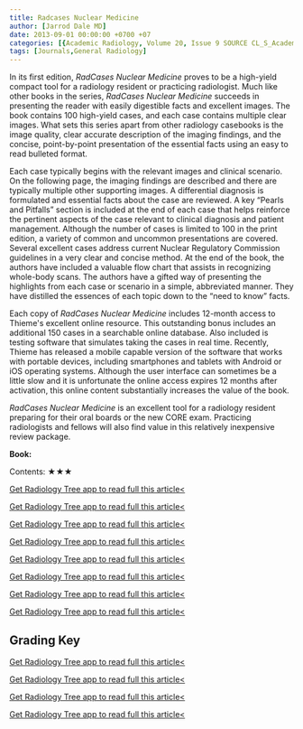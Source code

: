 ```yaml
---
title: Radcases Nuclear Medicine
author: [Jarrod Dale MD]
date: 2013-09-01 00:00:00 +0700 +07
categories: [{Academic Radiology, Volume 20, Issue 9 SOURCE CL_S_AcademicRadiologyVolume20Issue9 1}]
tags: [Journals,General Radiology]
---
```

In its first edition, _RadCases Nuclear Medicine_ proves to be a high-yield compact tool for a radiology resident or practicing radiologist. Much like other books in the series, _RadCases Nuclear Medicine_ succeeds in presenting the reader with easily digestible facts and excellent images. The book contains 100 high-yield cases, and each case contains multiple clear images. What sets this series apart from other radiology casebooks is the image quality, clear accurate description of the imaging findings, and the concise, point-by-point presentation of the essential facts using an easy to read bulleted format.

Each case typically begins with the relevant images and clinical scenario. On the following page, the imaging findings are described and there are typically multiple other supporting images. A differential diagnosis is formulated and essential facts about the case are reviewed. A key “Pearls and Pitfalls” section is included at the end of each case that helps reinforce the pertinent aspects of the case relevant to clinical diagnosis and patient management. Although the number of cases is limited to 100 in the print edition, a variety of common and uncommon presentations are covered. Several excellent cases address current Nuclear Regulatory Commission guidelines in a very clear and concise method. At the end of the book, the authors have included a valuable flow chart that assists in recognizing whole-body scans. The authors have a gifted way of presenting the highlights from each case or scenario in a simple, abbreviated manner. They have distilled the essences of each topic down to the “need to know” facts.

Each copy of _RadCases Nuclear Medicine_ includes 12-month access to Thieme's excellent online resource. This outstanding bonus includes an additional 150 cases in a searchable online database. Also included is testing software that simulates taking the cases in real time. Recently, Thieme has released a mobile capable version of the software that works with portable devices, including smartphones and tablets with Android or iOS operating systems. Although the user interface can sometimes be a little slow and it is unfortunate the online access expires 12 months after activation, this online content substantially increases the value of the book.

_RadCases Nuclear Medicine_ is an excellent tool for a radiology resident preparing for their oral boards or the new CORE exam. Practicing radiologists and fellows will also find value in this relatively inexpensive review package.

**Book:**

Contents: ★★★

[Get Radiology Tree app to read full this article<](https://clinicalpub.com/app)

[Get Radiology Tree app to read full this article<](https://clinicalpub.com/app)

[Get Radiology Tree app to read full this article<](https://clinicalpub.com/app)

[Get Radiology Tree app to read full this article<](https://clinicalpub.com/app)

[Get Radiology Tree app to read full this article<](https://clinicalpub.com/app)

[Get Radiology Tree app to read full this article<](https://clinicalpub.com/app)

[Get Radiology Tree app to read full this article<](https://clinicalpub.com/app)

[Get Radiology Tree app to read full this article<](https://clinicalpub.com/app)

## Grading Key

[Get Radiology Tree app to read full this article<](https://clinicalpub.com/app)

[Get Radiology Tree app to read full this article<](https://clinicalpub.com/app)

[Get Radiology Tree app to read full this article<](https://clinicalpub.com/app)

[Get Radiology Tree app to read full this article<](https://clinicalpub.com/app)